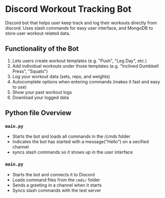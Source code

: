# Discord Workout Tracking Bot
Discord bot that helps user keep track and log their workouts directly from discord. Uses slash
commands for easy user interface, and MongoDB to store user workout related data.

## Functionality of the Bot
 1. Lets users create workout templates (e.g. "Push", "Leg Day", etc.)
 2. Add individual workouts under those templates (e.g. "Inclined Dumbbell Press", "Squats")
 3. Log your workout data (sets, reps, and weights)
 4. Autocomplete options when entering commands (makes it fast and easy to use)
 5. Show your past workout logs
 6. Download your logged data

## Python file Overview
### `main.py`
- Starts the bot and loads all commands in the /cmds folder
- Indicates the bot has started with a message("Hello") on a secified channel
- syncs slash commands so it shows up in the user interface

### `main.py`
- Starts the bot and connects it to Discord
- Loads command files from the `cmds/` folder
- Sends a greeting in a channel when it starts
- Syncs slash commands with the test server


    

 

